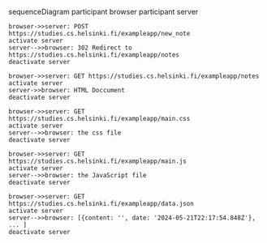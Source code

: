 sequenceDiagram
participant browser
participant server

    browser->>server: POST https://studies.cs.helsinki.fi/exampleapp/new_note
    activate server
    server-->>browser: 302 Redirect to https://studies.cs.helsinki.fi/exampleapp/notes
    deactivate server

    browser->>server: GET https://studies.cs.helsinki.fi/exampleapp/notes
    activate server
    server->>browser: HTML Doccument
    deactivate server

    browser->>server: GET https://studies.cs.helsinki.fi/exampleapp/main.css
    activate server
    server-->>browser: the css file
    deactivate server

    browser->>server: GET https://studies.cs.helsinki.fi/exampleapp/main.js
    activate server
    server-->>browser: the JavaScript file
    deactivate server

    browser->>server: GET https://studies.cs.helsinki.fi/exampleapp/data.json
    activate server
    server-->>browser: [{content: '', date: '2024-05-21T22:17:54.848Z'}, ... ]
    deactivate server